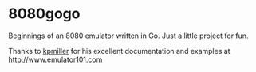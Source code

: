 # 8080gogo

Beginnings of an 8080 emulator written in Go. Just a little project for fun.

Thanks to [kpmiller](https://github.com/kpmiller) for his excellent documentation and examples at <http://www.emulator101.com>
